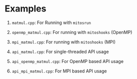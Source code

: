 # Examples

1. `matmul.cpp`: For Running with `mitosrun` 

2. `openmp_matmul.cpp`: For running with `mitoshooks` (OpenMP)

3. `mpi_matmul.cpp`: For running with `mitoshooks` (MPI)

4. `api_matmul.cpp`: For single-threaded API usage

5. `api_openmp_matmul.cpp`: For OpenMP based API usage

6. `api_mpi_matmul.cpp`: For MPI based API usage

